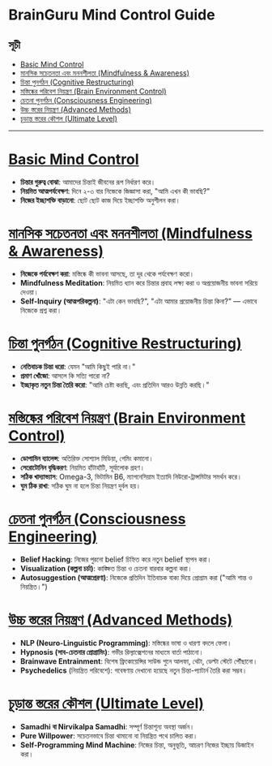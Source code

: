 # BrainGuru Mind Control Guide

## সূচী
- [Basic Mind Control](https://github.com/HumayunShariarHimu/BrainGuru/blob/main/Mind_Control_Guide/Basic_Mind_Control.md)
- [মানসিক সচেতনতা এবং মননশীলতা (Mindfulness & Awareness)](https://github.com/HumayunShariarHimu/BrainGuru/blob/main/Mind_Control_Guide/Mindfulness_%26_Awareness.md)
- [চিন্তা পুনর্গঠন (Cognitive Restructuring)](https://github.com/HumayunShariarHimu/BrainGuru/blob/main/Mind_Control_Guide/Cognitive_Restructuring.md)
- [মস্তিষ্কের পরিবেশ নিয়ন্ত্রণ (Brain Environment Control)](https://github.com/HumayunShariarHimu/BrainGuru/blob/main/Mind_Control_Guide/Brain_Environment_Control.md)
- [চেতনা পুনর্গঠন (Consciousness Engineering)](https://github.com/HumayunShariarHimu/BrainGuru/blob/main/Mind_Control_Guide/Consciousness_Engineering.md)
- [উচ্চ স্তরের নিয়ন্ত্রণ (Advanced Methods)](https://github.com/HumayunShariarHimu/BrainGuru/blob/main/Mind_Control_Guide/Advanced_Methods.md)
- [চূড়ান্ত স্তরের কৌশল (Ultimate Level)](https://github.com/HumayunShariarHimu/BrainGuru/blob/main/Mind_Control_Guide/Ultimate_Level.md)

---

# [Basic Mind Control](https://github.com/HumayunShariarHimu/BrainGuru/blob/main/Mind_Control_Guide/Basic_Mind_Control.md)

- **চিন্তার গুরুত্ব বোঝা**: আমাদের চিন্তাই জীবনের রূপ নির্ধারণ করে।
- **নিয়মিত আত্মপর্যবেক্ষণ**: দিনে ২-৩ বার নিজেকে জিজ্ঞাসা করা, "আমি এখন কী ভাবছি?"
- **নিজের ইচ্ছাশক্তি বাড়ানো**: ছোট ছোট কাজ দিয়ে ইচ্ছাশক্তি অনুশীলন করা।

# [মানসিক সচেতনতা এবং মননশীলতা (Mindfulness & Awareness)](https://github.com/HumayunShariarHimu/BrainGuru/blob/main/Mind_Control_Guide/Mindfulness_%26_Awareness.md)

- **নিজেকে পর্যবেক্ষণ করা**: মস্তিষ্কে কী ভাবনা আসছে, তা দূর থেকে পর্যবেক্ষণ করো।
- **Mindfulness Meditation**: নিয়মিত ধ্যান করে চিন্তার প্রবাহ লক্ষ্য করা ও অপ্রয়োজনীয় ভাবনা সরিয়ে দেওয়া।
- **Self-Inquiry (আত্মপরিকল্পনা)**: "এটা কেন ভাবছি?", "এটা আমার প্রয়োজনীয় চিন্তা কিনা?" — এভাবে নিজেকে প্রশ্ন করা।

# [চিন্তা পুনর্গঠন (Cognitive Restructuring)](https://github.com/HumayunShariarHimu/BrainGuru/blob/main/Mind_Control_Guide/Cognitive_Restructuring.md)

- **নেতিবাচক চিন্তা ধরো**: যেমন "আমি কিছুই পারি না।"
- **প্রমাণ খোঁজো**: আসলে কি সত্যি পারো না?
- **ইচ্ছাকৃত নতুন চিন্তা তৈরি করো**: "আমি চেষ্টা করছি, এবং প্রতিদিন আরও উন্নতি করছি।"

# [মস্তিষ্কের পরিবেশ নিয়ন্ত্রণ (Brain Environment Control)](https://github.com/HumayunShariarHimu/BrainGuru/blob/main/Mind_Control_Guide/Brain_Environment_Control.md)

- **ডোপামিন ব্যালেন্স**: অতিরিক্ত সোশ্যাল মিডিয়া, গেমিং কমানো।
- **সেরোটোনিন বৃদ্ধিকরণ**: নিয়মিত হাঁটাহাঁটি, সূর্যালোক গ্রহণ।
- **সঠিক খাদ্যাভ্যাস**: Omega-3, ভিটামিন B6, ম্যাগনেসিয়াম ইত্যাদি নিউরো-ট্রান্সমিটার সমর্থন করে।
- **ঘুম ঠিক রাখা**: সঠিক ঘুম না হলে চিন্তা নিয়ন্ত্রণ দুর্বল হয়।

# [চেতনা পুনর্গঠন (Consciousness Engineering)](https://github.com/HumayunShariarHimu/BrainGuru/blob/main/Mind_Control_Guide/Consciousness_Engineering.md)

- **Belief Hacking**: নিজের পুরনো belief চিহ্নিত করে নতুন belief স্থাপন করা।
- **Visualization (কল্পনা চর্চা)**: কাঙ্ক্ষিত চিন্তা ও চেতনা বারবার কল্পনা করা।
- **Autosuggestion (আত্মপ্রেরণা)**: নিজেকে প্রতিদিন ইতিবাচক বাক্য দিয়ে প্রোগ্রাম করা ("আমি শান্ত ও নিয়ন্ত্রিত।")

# [উচ্চ স্তরের নিয়ন্ত্রণ (Advanced Methods)](https://github.com/HumayunShariarHimu/BrainGuru/blob/main/Mind_Control_Guide/Advanced_Methods.md)

- **NLP (Neuro-Linguistic Programming)**: মস্তিষ্কের ভাষা ও ধারণা বদলে ফেলা।
- **Hypnosis (সাব-চেতনার প্রোগ্রামিং)**: গভীর রিল্যাক্সেশনের মাধ্যমে বার্তা পাঠানো।
- **Brainwave Entrainment**: বিশেষ ফ্রিকোয়েন্সির সাউন্ড শুনে আলফা, থেটা, ডেল্টা স্টেটে পৌঁছানো।
- **Psychedelics** (নিয়ন্ত্রিত পরিবেশে): গবেষণায় দেখানো হয়েছে নতুন চিন্তা-প্যাটার্ন তৈরি করা সম্ভব।

# [চূড়ান্ত স্তরের কৌশল (Ultimate Level)](https://github.com/HumayunShariarHimu/BrainGuru/blob/main/Mind_Control_Guide/Ultimate_Level.md)

- **Samadhi বা Nirvikalpa Samadhi**: সম্পূর্ণ চিন্তাশূন্য অবস্থা অর্জন।
- **Pure Willpower**: সচেতনভাবে চিন্তা থামানো বা নিয়ন্ত্রিত পথে চালিত করা।
- **Self-Programming Mind Machine**: নিজের চিন্তা, অনুভূতি, আচরণ নিজের ইচ্ছায় ডিজাইন করা।

